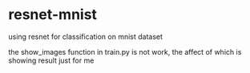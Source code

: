 # resnet-mnist
using resnet for classification on mnist dataset

the show_images function in train.py is not work, the affect of which is showing result just for me
